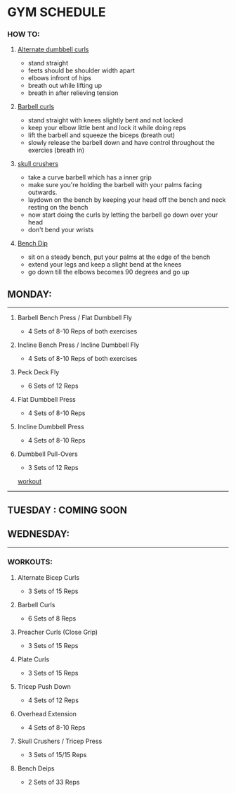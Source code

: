 # GYM SCHEDULE

### HOW TO:

1. [Alternate dumbbell curls](https://www.youtube.com/watch?v=sAq_ocpRh_I&t=3s)

   - stand straight
   - feets should be shoulder width apart
   - elbows infront of hips
   - breath out while lifting up
   - breath in after relieving tension

1. [Barbell curls](https://www.youtube.com/watch?v=kwG2ipFRgfo)

   - stand straight with knees slightly bent and not locked
   - keep your elbow little bent and lock it while doing reps
   - lift the barbell and squeeze the biceps (breath out)
   - slowly release the barbell down and have control throughout the exercies (breath in)

1. [skull crushers](https://www.youtube.com/watch?v=d_KZxkY_0cM)

   - take a curve barbell which has a inner grip
   - make sure you're holding the barbell with your palms facing outwards.
   - laydown on the bench by keeping your head off the bench and neck resting on the bench
   - now start doing the curls by letting the barbell go down over your head
   - don't bend your wrists

1. [Bench Dip](https://www.youtube.com/watch?v=c3ZGl4pAwZ4)
   - sit on a steady bench, put your palms at the edge of the bench
   - extend your legs and keep a slight bend at the knees
   - go down till the elbows becomes 90 degrees and go up

## MONDAY:

---

1. Barbell Bench Press / Flat Dumbbell Fly

   - 4 Sets of 8-10 Reps of both exercises

1. Incline Bench Press / Incline Dumbbell Fly

   - 4 Sets of 8-10 Reps of both exercises

1. Peck Deck Fly

   - 6 Sets of 12 Reps

1. Flat Dumbbell Press

   - 4 Sets of 8-10 Reps

1. Incline Dumbbell Press

   - 4 Sets of 8-10 Reps

1. Dumbbell Pull-Overs

   - 3 Sets of 12 Reps

   [workout](https://www.youtube.com/watch?v=5DFAcAvT2mI)

---

## TUESDAY : COMING SOON

## WEDNESDAY:

---

### WORKOUTS:

1. Alternate Bicep Curls

   - 3 Sets of 15 Reps

1. Barbell Curls

   - 6 Sets of 8 Reps

1. Preacher Curls (Close Grip)

   - 3 Sets of 15 Reps

1. Plate Curls

   - 3 Sets of 15 Reps

1. Tricep Push Down

   - 4 Sets of 12 Reps

1. Overhead Extension

   - 4 Sets of 8-10 Reps

1. Skull Crushers / Tricep Press

   - 3 Sets of 15/15 Reps

1. Bench Deips
   - 2 Sets of 33 Reps
